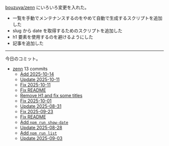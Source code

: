 [bouzuya/zenn] にいろいろ変更を入れた。

- 一覧を手動でメンテナンスするのをやめて自動で生成するスクリプトを追加した
- slug から date を取得するためのスクリプトを追加した
- h1 要素を使用するのを避けるようにした
- 記事を追加した

---

今日のコミット。

- [zenn](https://github.com/bouzuya/zenn) 13 commits
  - [Add 2025-10-14](https://github.com/bouzuya/zenn/commit/956ee262bef7f7f98ad4b07f674c079764c3b82c)
  - [Update 2025-10-11](https://github.com/bouzuya/zenn/commit/ad7effd10e9f414d9e4bc7426604eff200dc628a)
  - [Fix 2025-10-11](https://github.com/bouzuya/zenn/commit/89b29fb8d06190233c8c8bae1e5feecb56bac1c8)
  - [Fix README](https://github.com/bouzuya/zenn/commit/d24522095869353572cb462de9c5e496aa067aac)
  - [Remove H1 and fix some titles](https://github.com/bouzuya/zenn/commit/079ac66cbb4449a63fad08e479fd4169cb3ba093)
  - [Fix 2025-10-01](https://github.com/bouzuya/zenn/commit/b8f212a784f528a06c986e2798d28b59cd2ea8ec)
  - [Update 2025-08-31](https://github.com/bouzuya/zenn/commit/17234765ae97c04c043d6c2a31fbf7763863fb7a)
  - [Fix 2025-09-23](https://github.com/bouzuya/zenn/commit/eab33ee42cf2f0d970236d246d342df45eef9a24)
  - [Fix README](https://github.com/bouzuya/zenn/commit/1c3b4935afc6a70f28954ede93f6ea0cc8d149cf)
  - [Add `npm run show-date`](https://github.com/bouzuya/zenn/commit/a2017c8c2d8a0631fd04bf547b61929befbe0399)
  - [Update 2025-08-28](https://github.com/bouzuya/zenn/commit/5b0799ff658e56c88a80cc6172e2d56515a98dd1)
  - [Add `npm run list`](https://github.com/bouzuya/zenn/commit/53e79052fdd8fc92144c38bbcd42e00f90e53e47)
  - [Update 2025-09-03](https://github.com/bouzuya/zenn/commit/997a47badae64d1c576947f0679fa7450ef8daca)

[bouzuya/zenn]: https://github.com/bouzuya/zenn
